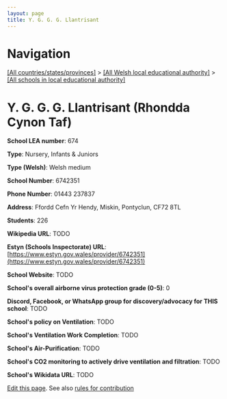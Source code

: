 ```yaml
---
layout: page
title: Y. G. G. G. Llantrisant
---
```

# Navigation

[[All countries/states/provinces]](../../..) > [[All Welsh local educational authority]](../..) > [[All schools in local educational authority]](..)

# Y. G. G. G. Llantrisant (Rhondda Cynon Taf)

**School LEA number**: 674

**Type**: Nursery, Infants & Juniors

**Type (Welsh)**: Welsh medium

**School Number**: 6742351

**Phone Number**: 01443 237837

**Address**: Ffordd Cefn Yr Hendy, Miskin, Pontyclun, CF72 8TL

**Students**: 226

**Wikipedia URL**: TODO

**Estyn (Schools Inspectorate) URL**: [https://www.estyn.gov.wales/provider/6742351](https://www.estyn.gov.wales/provider/6742351)

**School Website**: TODO

**School's overall airborne virus protection grade (0-5)**: 0

**Discord, Facebook, or WhatsApp group for discovery/advocacy for THIS school**: TODO

**School's policy on Ventilation**: TODO

**School's Ventilation Work Completion**: TODO

**School's Air-Purification**: TODO

**School's CO2 monitoring to actively drive ventilation and filtration**: TODO

**School's Wikidata URL**: TODO




[Edit this page](https://github.com/VentilationProject/Wales/edit/prif/./Rhondda_Cynon_Taf/Y._G._G._G._Llantrisant.md). See also [rules for contribution](../../../contribution-rules/)